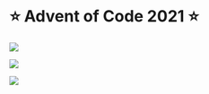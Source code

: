 # ⭐️ Advent of Code 2021 ⭐️

![](https://img.shields.io/badge/day%20📅-16-blue)
  
![](https://img.shields.io/badge/stars%20⭐-25-yellow)
  
![](https://img.shields.io/badge/days%20completed-12-red)
